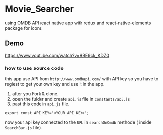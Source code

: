 
# Movie_Searcher
using OMDB API
react native app with redux and react-native-elements package for icons
## Demo
https://www.youtube.com/watch?v=HBE9ck_KDZ0

### how to use source code
this app use API from `http://www.omdbapi.com/` with API key so you have to regiest to get your own key and use it in the app.
1. after you Fork & clone.
2. open the fulder and create `api.js` file in `constants/api.js`
3. past this code in `api.js` file.

```
export const API_KEY='<YOUR_API_KEY>'; 

```
now your api key connected to the `URL` in `searchOnOmdb` methode ( inside `SearchBar.js` file).
